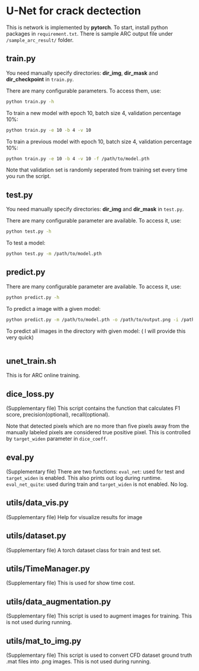 # U-Net for crack dectection
This is network is implemented by **pytorch**. To start, install python packages in `requirement.txt`. There is sample ARC output file under `/sample_arc_result/` folder.

## train.py
You need manually specify directories: **dir_img**, **dir_mask** and **dir_checkpoint** in `train.py`. 

There are many configurable parameters. To access them, use:
```bash
python train.py -h
```
To train a new model with epoch 10, batch size 4, validation percentage 10%: 
```bash
python train.py -e 10 -b 4 -v 10
```
To train a previous model with epoch 10, batch size 4, validation percentage 10%:
```bash
python train.py -e 10 -b 4 -v 10 -f /path/to/model.pth
```
Note that validation set is randomly seperated from training set every time you run the script.

## test.py
You need manually specify directories: **dir_img** and **dir_mask**  in `test.py`. 

There are  many configurable parameter are available. To access it, use:
```bash
python test.py -h
```
To test a model:
```bash
python test.py -m /path/to/model.pth
```
## predict.py

There are many configurable parameter are available. To access it, use:
```bash
python predict.py -h
```
To predict a image with a given model:
```bash
python predict.py -m /path/to/model.pth -o /path/to/output.png -i /path/to/input.jpg
```
To predict all images in the directory with given model: ( I will provide this very quick)
```bash

```
## unet_train.sh
This is for ARC online training.

## dice_loss.py 
(Supplementary file)
This script contains the function that calculates F1 score, precision(optional), recall(optional). 

Note that detected pixels which are no more than five pixels away from the manually labeled pixels are considered true positive pixel. This is controlled by `target_widen` parameter in `dice_coeff`.

## eval.py
(Supplementary file)
There are two functions: 
`eval_net`: used for test and `target_widen` is enabled. This also prints out log during runtime.
`eval_net_quite`: used during train and `target_widen` is not enabled. No log.

## utils/data_vis.py
(Supplementary file)
Help for visualize results for image

## utils/dataset.py
(Supplementary file)
A torch dataset class for train and test set.

## utils/TimeManager.py
(Supplementary file)
This is used for show time cost.

## utils/data_augmentation.py
(Supplementary file)
This script is used to augment images for training. This is not used during running.

## utils/mat_to_img.py
(Supplementary file)
This script is used to convert CFD dataset ground truth .mat files into .png images. This is not used during running.
